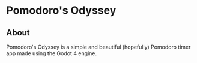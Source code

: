 # Pomodoro's Odyssey

## About
Pomodoro's Odyssey is a simple and beautiful (hopefully) Pomodoro timer app made using the Godot 4 engine.